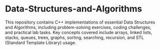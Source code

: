 # Data-Structures-and-Algorithms
This repository contains C++ implementations of essential Data Structures and Algorithms, including problem-solving exercises, coding challenges, and practical lab tasks. Key concepts covered include arrays, linked lists, stacks, queues, trees, graphs, sorting, searching, recursion, and STL (Standard Template Library) usage.
